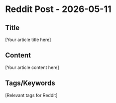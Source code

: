 # Reddit Post - 2026-05-11

## Title
[Your article title here]

## Content
[Your article content here]

## Tags/Keywords
[Relevant tags for Reddit]
